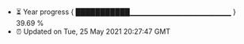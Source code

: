 - ⏳ Year progress { ███████████▁▁▁▁▁▁▁▁▁▁▁▁▁▁▁▁▁▁▁ } 39.69 %
- ⏰ Updated on Tue, 25 May 2021 20:27:47 GMT

